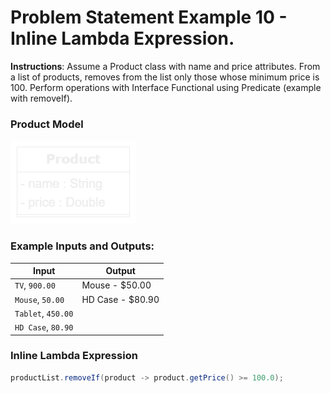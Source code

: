 # Problem Statement Example 10 - Inline Lambda Expression.

**Instructions**: Assume a Product class with name and price attributes. From a list of products, removes from the list only those whose minimum price is 100. Perform operations with Interface Functional using Predicate (example with removeIf).

### Product Model

![Product Model](https://github.com/souzafcharles/Complete-Java-Object-Oriented-Programming-and-Projects/blob/main/Section_P16_Functional_Programming_and_Lambda_Expressions/ProblemStatementExample10/product-model.png)

### Example Inputs and Outputs:

| **Input**          | **Output**       |
|--------------------|------------------|
| `TV`, `900.00`     | Mouse - $50.00   |
| `Mouse`, `50.00`   | HD Case - $80.90 |
| `Tablet`, `450.00` |                  |
| `HD Case`, `80.90` |                  |


### Inline Lambda Expression
```java
productList.removeIf(product -> product.getPrice() >= 100.0);
```
